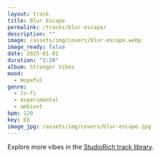 ```yaml
---
layout: track
title: Blur Escape
permalink: /tracks/blur-escape/
description: ""
image: /assets/img/covers/blur-escape.webp
image_ready: false
date: 2025-01-01
duration: "2:20"
album: Stranger Vibes
mood:
  - Hopeful
genre:
  - lo-fi
  - experimental
  - ambient
bpm: 120
key: Eb
image_jpg: /assets/img/covers/blur-escape.jpg
---
```


Explore more vibes in the [StudioRich track library](/tracks/).
